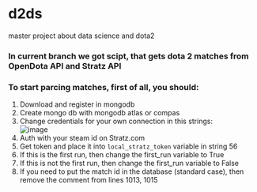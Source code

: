 # d2ds
master project about data science and dota2

### In current branch we got scipt, that gets dota 2 matches from OpenDota API and Stratz API

### To start parcing matches, first of all, you should:
1. Download and register in mongodb
2. Create mongo db with mongodb atlas or compas
3. Change credentials for your own connection in this strings: \
![image](https://github.com/lanarich/Dota2Proj/assets/71229854/76da448f-73db-45e1-a1eb-a59cd5c50a14) 
4. Auth with your steam id on Stratz.com
5. Get token and place it into ```local_stratz_token``` variable in string 56
6. If this is the first run, then change the first_run variable to True
7. If this is not the first run, then change the first_run variable to False
8. If you need to put the match id in the database (standard case), then remove the comment from lines 1013, 1015
 
